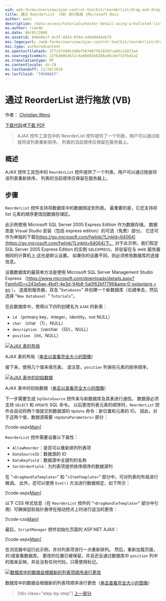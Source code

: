 ```yaml
---
uid: web-forms/overview/ajax-control-toolkit/reorderlist/drag-and-drop-via-reorderlist-vb
title: 通过 ReorderList （VB）进行拖放 |Microsoft Docs
author: wenz
description: /data-access/tutorials/master-detail-using-a-bulleted-list-of-master-records-with-a-details-datalist-vb
ms.author: riande
ms.date: 06/02/2008
ms.assetid: 848e6bcf-4c3f-4d14-974d-e45b9444ab79
msc.legacyurl: /web-forms/overview/ajax-control-toolkit/reorderlist/drag-and-drop-via-reorderlist-vb
msc.type: authoredcontent
ms.openlocfilehash: 3f7c5749053d8bf587467fb1939fca05ce2872a4
ms.sourcegitcommit: 22fbd8863672c4ad6693b8388ad5c8e753fb41a2
ms.translationtype: MT
ms.contentlocale: zh-CN
ms.lasthandoff: 11/28/2019
ms.locfileid: "74598657"
---
```

# <a name="drag-and-drop-via-reorderlist-vb"></a>通过 ReorderList 进行拖放 (VB)

作者： [Christian Wenz](https://github.com/wenz)

[下载代码](https://download.microsoft.com/download/9/3/f/93f8daea-bebd-4821-833b-95205389c7d0/ReorderList5.vb.zip)或[下载 PDF](https://download.microsoft.com/download/2/d/c/2dc10e34-6983-41d4-9c08-f78f5387d32b/reorderlist5VB.pdf)

> AJAX 控件工具包中的 ReorderList 控件提供了一个列表，用户可以通过拖放将该列表重新排序。 列表的当前顺序应保留在服务器上。

## <a name="overview"></a>概述

AJAX 控件工具包中的 `ReorderList` 控件提供了一个列表，用户可以通过拖放将该列表重新排序。 列表的当前顺序应保留在服务器上。

## <a name="steps"></a>步骤

`ReorderList` 控件支持将数据库中的数据绑定到列表。 最重要的是，它还支持将 list 元素的顺序更改回数据存储区。

此示例使用 Microsoft SQL Server 2005 Express Edition 作为数据存储。 数据库是 Visual Studio 安装（包括 express edition）的可选（免费）部分。 它还可作为单独的下载[https://go.microsoft.com/fwlink/?LinkId=64064](https://go.microsoft.com/fwlink/?LinkId=64064)下。 对于此示例，我们假定 SQL Server 2005 Express Edition 的实例 `SQLEXPRESS`，并驻留在与 web 服务器相同的计算机上;这也是默认设置。 如果你的设置不同，则必须修改数据库的连接信息。

设置数据库的最简单方法是使用 Microsoft SQL Server Management Studio Express （[https://www.microsoft.com/downloads/details.aspx?FamilyID=c243a5ae-4bd1-4e3d-94b8-5a0f62bf7796&amp;D isplaylang = en](https://www.microsoft.com/downloads/details.aspx?FamilyID=c243a5ae-4bd1-4e3d-94b8-5a0f62bf7796&amp;DisplayLang=en) ）。 连接到服务器，双击 "`Databases`" 并创建一个新数据库（右键单击，然后选择 "`New Database`）" `Tutorials`"。

在此数据库中，使用以下四列创建名为 `AJAX` 的新表：

- `id` （primary key，integer，identity，not NULL）
- `char` （char （1），NULL）
- `description` （varchar （50），NULL）
- `position` （int，NULL）

[![AJAX 表的布局](drag-and-drop-via-reorderlist-vb/_static/image2.png)](drag-and-drop-via-reorderlist-vb/_static/image1.png)

AJAX 表的布局（[单击以查看完全大小的图像](drag-and-drop-via-reorderlist-vb/_static/image3.png)）

接下来，使用几个值来填充表。 请注意，`position` 列保存元素的排序顺序。

[![AJAX 表中的初始数据](drag-and-drop-via-reorderlist-vb/_static/image5.png)](drag-and-drop-via-reorderlist-vb/_static/image4.png)

AJAX 表中的初始数据（[单击以查看完全大小的图像](drag-and-drop-via-reorderlist-vb/_static/image6.png)）

下一步需要生成 `SqlDataSource` 控件来与新数据库及其表进行通信。 数据源必须支持 `SELECT` 和 `UPDATE` SQL 命令。 以后更改列表元素的顺序时，`ReorderList` 控件会自动将两个值提交到数据源的 `Update` 命令：新位置和元素的 ID。 因此，对于这两个值，数据源需要 `<UpdateParameters>` 部分：

[!code-aspx[Main](drag-and-drop-via-reorderlist-vb/samples/sample1.aspx)]

`ReorderList` 控件需要设置以下属性：

- `AllowReorder`：是否可以重新排列列表项
- `DataSourceID`：数据源的 ID
- `DataKeyField`：数据源中主键列的名称
- `SortOrderField`：为列表项提供排序顺序的数据源列

在 "`<DragHandleTemplate>`" 和 "`<ItemTemplate>`" 部分中，可对列表的布局进行微调。 此外，还可以使用 `Eval()` 方法进行数据绑定，如下所示：

[!code-aspx[Main](drag-and-drop-via-reorderlist-vb/samples/sample2.aspx)]

以下 CSS 样式信息（在 `ReorderList` 控件的 "`<DragHandleTemplate>`" 部分中引用）可确保鼠标指针悬停在拖动控点上时进行适当的更改：

[!code-css[Main](drag-and-drop-via-reorderlist-vb/samples/sample3.css)]

最后，`ScriptManager` 控件初始化页面的 ASP.NET AJAX：

[!code-aspx[Main](drag-and-drop-via-reorderlist-vb/samples/sample4.aspx)]

在浏览器中运行此示例，并对列表项进行一点重新排列。 然后，重新加载页面，并/或查看数据库。 更改的位置已被保留，并且还会通过数据库中 `position` 列中的值来反映，并且没有任何代码，只需使用标记。

[![数据库中的数据会根据新的列表项顺序进行更改](drag-and-drop-via-reorderlist-vb/_static/image8.png)](drag-and-drop-via-reorderlist-vb/_static/image7.png)

数据库中的数据会根据新的列表项顺序进行更改（[单击查看完全大小的图像](drag-and-drop-via-reorderlist-vb/_static/image9.png)）

> [!div class="step-by-step"]
> [上一部分](using-postbacks-with-reorderlist-vb.md)
